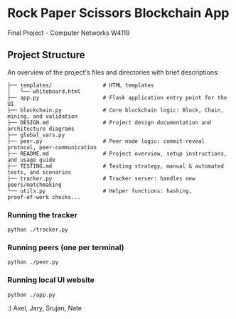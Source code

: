 # Rock Paper Scissors Blockchain App
Final Project - Computer Networks W4119


## Project Structure

An overview of the project's files and directories with brief descriptions:

```plaintext
├── templates/                # HTML templates
│   └── whiteboard.html
├── app.py                    # Flask application entry point for the UI
├── blockchain.py             # Core blockchain logic: Block, Chain, mining, and validation
├── DESIGN.md                 # Project design documentation and architecture diagrams
├── global_vars.py
├── peer.py                   # Peer node logic: commit-reveal protocol, peer-communication
├── README.md                 # Project overview, setup instructions, and usage guide
├── TESTING.md                # Testing strategy, manual & automated tests, and scenarios
├── tracker.py                # Tracker server: handles new peers/matchmaking
└── utils.py                  # Helper functions: hashing, proof‑of‑work checks...
```

### Running the tracker
`python ./tracker.py`

### Running peers (one per terminal)
`python ./peer.py`

### Running local UI website
`python ./app.py`

:) Axel, Jary, Srujan, Nate